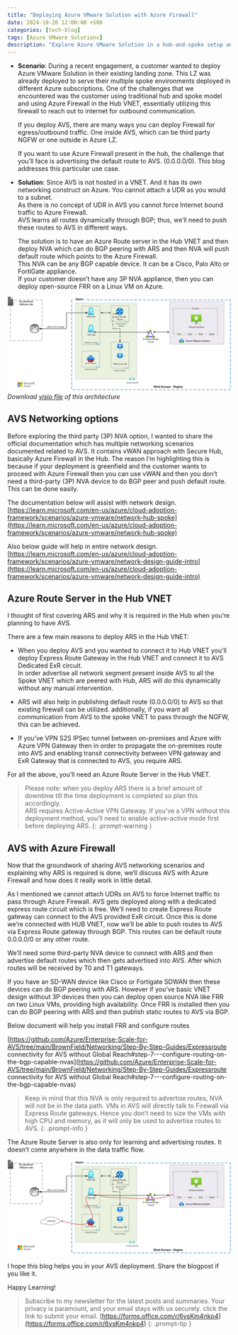 ```yaml
---
title: "Deploying Azure VMware Solution with Azure Firewall"
date: 2024-10-26 12:00:00 +500
categories: [tech-blog]
tags: [Azure VMware Solutions]
description: "Explore Azure VMware Solution in a hub-and-spoke setup and using existing Azure Firewall, BGP peer with open-source NVA for advertising default route"
---
```


* **Scenario**: During a recent engagement, a customer wanted to deploy Azure VMware Solution in their existing landing zone. This LZ was already deployed to serve their multiple spoke environments deployed in different Azure subscriptions. One of the challenges that we encountered was the customer using traditional hub and spoke model and using Azure Firewall in the Hub VNET, essentially utilizing this firewall to reach out to internet for outbound communication.

    If you deploy AVS, there are many ways you can deploy Firewall for egress/outbound traffic. One inside AVS, which can be third party NGFW or one outside in Azure LZ.

    If you want to use Azure Firewall present in the hub, the challenge that you’ll face is advertising the default route to AVS. (0.0.0.0/0). This blog addresses this particular use case.

* **Solution**: Since AVS is not hosted in a VNET. And it has its own networking construct on Azure. You cannot attach a UDR as you would to a subnet.\
As there is no concept of UDR in AVS you cannot force Internet bound traffic to Azure Firewall.\
AVS learns all routes dynamically through BGP; thus, we’ll need to push these routes to AVS in different ways. 

    The solution is to have an Azure Route server in the Hub VNET and then deploy NVA which can do BGP peering with ARS and then NVA will push default route which points to the Azure Firewall.\
    This NVA can be any BGP capable device. It can be a Cisco, Palo Alto or FortiGate appliance.\
    If your customer doesn’t have any 3P NVA appliance, then you can deploy open-source FRR on a Linux VM on Azure.

![Azure architecture diagram showing AVS and Azure Firewall with ARS](https://raw.githubusercontent.com/qureshiaquib/qureshiaquib.github.io/main/assets/26102024/azure-architecture-diagram.jpg)
_Download [visio file](https://github.com/qureshiaquib/qureshiaquib.github.io/raw/main/assets/26102024/avs-architecture-with-azure-firewall.vsdx) of this architecture_


## AVS Networking options
Before exploring the third party (3P) NVA option, I wanted to share the official documentation which has multiple networking scenarios documented related to AVS. It contains vWAN approach with Secure Hub, basically Azure Firewall in the Hub. The reason I’m highlighting this is because if your deployment is greenfield and the customer wants to proceed with Azure Firewall then you can use vWAN and then you don’t need a third-party (3P) NVA device to do BGP peer and push default route. This can be done easily.

The documentation below will assist with network design.\
[https://learn.microsoft.com/en-us/azure/cloud-adoption-framework/scenarios/azure-vmware/network-hub-spoke](https://learn.microsoft.com/en-us/azure/cloud-adoption-framework/scenarios/azure-vmware/network-hub-spoke)

Also below guide will help in entire network design.\
[https://learn.microsoft.com/en-us/azure/cloud-adoption-framework/scenarios/azure-vmware/network-design-guide-intro](https://learn.microsoft.com/en-us/azure/cloud-adoption-framework/scenarios/azure-vmware/network-design-guide-intro)

## Azure Route Server in the Hub VNET
I thought of first covering ARS and why it is required in the Hub when you’re planning to have AVS.

There are a few main reasons to deploy ARS in the Hub VNET:

* When you deploy AVS and you wanted to connect it to Hub VNET you’ll deploy Express Route Gateway in the Hub VNET and connect it to AVS Dedicated ExR circuit.\
In order advertise all network segment present inside AVS to all the Spoke VNET which are peered with Hub, ARS will do this dynamically without any manual intervention.

* ARS will also help in publishing default route (0.0.0.0/0) to AVS so that existing firewall can be utilized. additionally, if you want all communication from AVS to the spoke VNET to pass through the NGFW, this can be achieved.

* If you’ve VPN S2S IPSec tunnel between on-premises and Azure with Azure VPN Gateway then in order to propagate the on-premises route into AVS and enabling transit connectivity between VPN gateway and ExR Gateway that is connected to AVS, you require ARS.

For all the above, you’ll need an Azure Route Server in the Hub VNET.

>Please note: 
when you deploy ARS there is a brief amount of downtime till the time deployment is completed so plan this accordingly.\
ARS requires Active-Active VPN Gateway. If you’ve a VPN without this deployment method, you’ll need to enable active-active mode first before deploying ARS.
{: .prompt-warning }

## AVS with Azure Firewall
Now that the groundwork of sharing AVS networking scenarios and explaining why ARS is required is done, we’ll discuss AVS with Azure Firewall and how does it really work in little detail.

As I mentioned we cannot attach UDRs on AVS to force Internet traffic to pass through Azure Firewall. AVS gets deployed along with a dedicated express route circuit which is free. We’ll need to create Express Route gateway can connect to the AVS provided ExR circuit. Once this is done we’re connected with HUB VNET, now we’ll be able to push routes to AVS via Express Route gateway through BGP. This routes can be default route 0.0.0.0/0 or any other route.

We’ll need some third-party NVA device to connect with ARS and then advertise default routes which then gets advertised into AVS. After which routes will be received by T0 and T1 gateways.

If you have an SD-WAN device like Cisco or Fortigate SDWAN then these devices can do BGP peering with ARS. However if you’ve basic VNET design without 3P devices then you can deploy open source NVA like FRR on two Linux VMs, providing high availability. Once FRR is installed then you can do BGP peering with ARS and then publish static routes to AVS via BGP.

Below document will help you install FRR and configure routes

[https://github.com/Azure/Enterprise-Scale-for-AVS/tree/main/BrownField/Networking/Step-By-Step-Guides/Expressroute connectivity for AVS without Global Reach#step-7---configure-routing-on-the-bgp-capable-nvas](https://github.com/Azure/Enterprise-Scale-for-AVS/tree/main/BrownField/Networking/Step-By-Step-Guides/Expressroute connectivity for AVS without Global Reach#step-7---configure-routing-on-the-bgp-capable-nvas)

>Keep in mind that this NVA is only required to advertise routes, NVA will not be in the data path. VMs in AVS will directly talk to Firewall via Express Route gateways. Hence you don’t need to size the VMs with high CPU and memory, as it will only be used to advertise routes to AVS.
{: .prompt-info }

The Azure Route Server is also only for learning and advertising routes. It doesn’t come anywhere in the data traffic flow.

![Azure architecture diagram showing egress traffic through Azure firewall from VMs hosted in AVS](https://raw.githubusercontent.com/qureshiaquib/qureshiaquib.github.io/main/assets/26102024/azure-architecture-diagram-internet-flow.jpg)

I hope this blog helps you in your AVS deployment. Share the blogpost if you like it.

Happy Learning!

>Subscribe to my newsletter for the latest posts and summaries. Your privacy is paramount, and your email stays with us securely.
click the link to submit your email.
[https://forms.office.com/r/6ysKm4nkp4](https://forms.office.com/r/6ysKm4nkp4)
{: .prompt-tip }